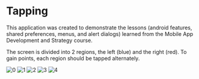 # Tapping
This application was created to demonstrate the lessons (android features, shared preferences, menus, and alert dialogs) learned from the Mobile App Development and Strategy course.

The screen is divided into 2 regions, the left (blue) and the right (red). To gain points, each region should be tapped alternately.

![0](https://github.com/emjheypb/Tapping/assets/11970136/a823b7da-1a64-4e81-a658-c1bc26acd2b2)
![1](https://github.com/emjheypb/Tapping/assets/11970136/c4539395-f854-4816-bb69-9f1f24c14431)
![2](https://github.com/emjheypb/Tapping/assets/11970136/c25011ac-a237-41d5-b28a-669a2bcc4bed)
![3](https://github.com/emjheypb/Tapping/assets/11970136/43ba4357-8371-49a5-b3d3-dfcf5b1ef523)
![4](https://github.com/emjheypb/Tapping/assets/11970136/62c8a7f5-d278-4295-a287-3797084ce496)
